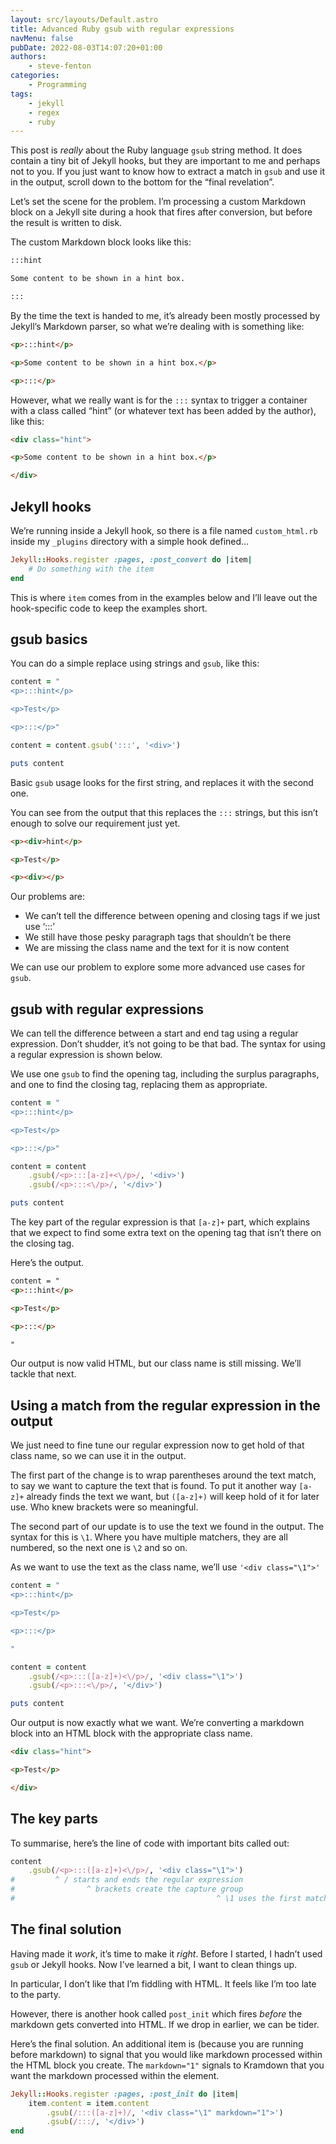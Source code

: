 ```yaml
---
layout: src/layouts/Default.astro
title: Advanced Ruby gsub with regular expressions
navMenu: false
pubDate: 2022-08-03T14:07:20+01:00
authors:
    - steve-fenton
categories:
    - Programming
tags:
    - jekyll
    - regex
    - ruby
---
```


This post is *really* about the Ruby language `gsub` string method. It does contain a tiny bit of Jekyll hooks, but they are important to me and perhaps not to you. If you just want to know how to extract a match in `gsub` and use it in the output, scroll down to the bottom for the “final revelation”.

Let’s set the scene for the problem. I’m processing a custom Markdown block on a Jekyll site during a hook that fires after conversion, but before the result is written to disk.

The custom Markdown block looks like this:

```markdown
:::hint

Some content to be shown in a hint box.

:::
```

By the time the text is handed to me, it’s already been mostly processed by Jekyll’s Markdown parser, so what we’re dealing with is something like:

```html
<p>:::hint</p>

<p>Some content to be shown in a hint box.</p>

<p>:::</p>
```

However, what we really want is for the `:::` syntax to trigger a container with a class called “hint” (or whatever text has been added by the author), like this:

```html
<div class="hint">

<p>Some content to be shown in a hint box.</p>

</div>
```

## Jekyll hooks

We’re running inside a Jekyll hook, so there is a file named `custom_html.rb` inside my `_plugins` directory with a simple hook defined…

```ruby
Jekyll::Hooks.register :pages, :post_convert do |item|
    # Do something with the item
end
```

This is where `item` comes from in the examples below and I’ll leave out the hook-specific code to keep the examples short.

## gsub basics

You can do a simple replace using strings and `gsub`, like this:

```ruby
content = "
<p>:::hint</p>

<p>Test</p>

<p>:::</p>"

content = content.gsub(':::', '<div>')

puts content
```

Basic `gsub` usage looks for the first string, and replaces it with the second one.

You can see from the output that this replaces the `:::` strings, but this isn’t enough to solve our requirement just yet.

```html
<p><div>hint</p>

<p>Test</p>

<p><div></p>
```

Our problems are:

- We can’t tell the difference between opening and closing tags if we just use ‘:::’
- We still have those pesky paragraph tags that shouldn’t be there
- We are missing the class name and the text for it is now content

We can use our problem to explore some more advanced use cases for `gsub`.

## gsub with regular expressions

We can tell the difference between a start and end tag using a regular expression. Don’t shudder, it’s not going to be that bad. The syntax for using a regular expression is shown below.

We use one `gsub` to find the opening tag, including the surplus paragraphs, and one to find the closing tag, replacing them as appropriate.

```ruby
content = "
<p>:::hint</p>

<p>Test</p>

<p>:::</p>"

content = content
    .gsub(/<p>:::[a-z]+<\/p>/, '<div>')
    .gsub(/<p>:::<\/p>/, '</div>')

puts content
```

The key part of the regular expression is that `[a-z]+` part, which explains that we expect to find some extra text on the opening tag that isn’t there on the closing tag.

Here’s the output.

```html
content = "
<p>:::hint</p>

<p>Test</p>

<p>:::</p>

"
```

Our output is now valid HTML, but our class name is still missing. We’ll tackle that next.

## Using a match from the regular expression in the output

We just need to fine tune our regular expression now to get hold of that class name, so we can use it in the output.

The first part of the change is to wrap parentheses around the text match, to say we want to capture the text that is found. To put it another way `[a-z]+` already finds the text we want, but `([a-z]+)` will keep hold of it for later use. Who knew brackets were so meaningful.

The second part of our update is to use the text we found in the output. The syntax for this is `\1`. Where you have multiple matchers, they are all numbered, so the next one is `\2` and so on.

As we want to use the text as the class name, we’ll use `'<div class="\1">'`

```ruby
content = "
<p>:::hint</p>

<p>Test</p>

<p>:::</p>

"

content = content
    .gsub(/<p>:::([a-z]+)<\/p>/, '<div class="\1">')
    .gsub(/<p>:::<\/p>/, '</div>')

puts content
```

Our output is now exactly what we want. We’re converting a markdown block into an HTML block with the appropriate class name.

```html
<div class="hint">

<p>Test</p>

</div>
```

## The key parts

To summarise, here’s the line of code with important bits called out:

```ruby
content
    .gsub(/<p>:::([a-z]+)<\/p>/, '<div class="\1">')
#         ^ / starts and ends the regular expression
#                ^ brackets create the capture group
#                                             ^ \1 uses the first match in the output
```

## The final solution

Having made it *work*, it’s time to make it *right*. Before I started, I hadn’t used `gsub` or Jekyll hooks. Now I’ve learned a bit, I want to clean things up.

In particular, I don’t like that I’m fiddling with HTML. It feels like I’m too late to the party.

However, there is another hook called `post_init` which fires *before* the markdown gets converted into HTML. If we drop in earlier, we can be tider.

Here’s the final solution. An additional item is (because you are running before markdown) to signal that you would like markdown processed within the HTML block you create. The `markdown="1"` signals to Kramdown that you want the markdown processed within the element.

```ruby
Jekyll::Hooks.register :pages, :post_init do |item|
    item.content = item.content
        .gsub(/:::([a-z]+)/, '<div class="\1" markdown="1">')
        .gsub(/:::/, '</div>')
end
```
